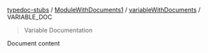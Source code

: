 [typedoc-stubs](README.md) / [ModuleWithDocuments1](ModuleWithDocuments1.md) / [variableWithDocuments](ModuleWithDocuments1.Variable.variableWithDocuments.md) / VARIABLE\_DOC

> Variable Documentation

Document content
